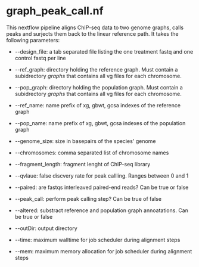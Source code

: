 # graph\_peak\_call.nf

This nextflow pipeline aligns ChIP-seq data to two genome graphs, calls peaks and surjects them back to the linear reference path. It takes the following parameters:
  - --design_file: a tab separated file listing the one treatment fastq and one control fastq per line
  - --ref_graph: directory holding the reference graph. Must contain a subidrectory _graphs_ that contains all vg files for each chromosome.
  - --pop_graph: directory holding the population graph. Must contain a subidrectory _graphs_ that contains all vg files for each chromosome.
  - --ref_name: name prefix of xg, gbwt, gcsa indexes of the reference graph
  - --pop_name: name prefix of xg, gbwt, gcsa indexes of the population graph

  - --genome_size: size in basepairs of the species' genome
  - --chromosomes:  comma separated list of chromosome names
  - --fragment_length: fragment lenght of ChIP-seq library
  - --qvlaue: false discvery rate for peak callling. Ranges between 0 and 1
  - --paired: are fastqs interleaved paired-end reads? Can be true or false
  - --peak_call: perform peak calling step? Can be true of false
  - --altered: substract reference and population graph annoatations. Can be true or false
  - --outDir: output directory
  - --time: maximum walltime for job scheduler during alignment steps
  - --mem: maximum memory allocation for job scheduler during alignment steps

